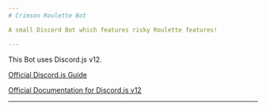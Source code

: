 ```yaml
---
# Crimson Roulette Bot

A small Discord Bot which features risky Roulette features!

---
```

This Bot uses Discord.js v12.

[Official Discord.js Guide](https://discordjs.guide/preparations/)

[Official Documentation for Discord.js v12](https://discord.js.org/#/docs/main/master/)

---
